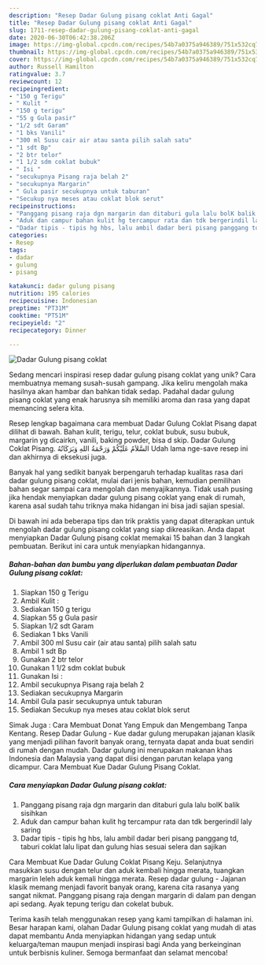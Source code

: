 ```yaml
---
description: "Resep Dadar Gulung pisang coklat Anti Gagal"
title: "Resep Dadar Gulung pisang coklat Anti Gagal"
slug: 1711-resep-dadar-gulung-pisang-coklat-anti-gagal
date: 2020-06-30T06:42:38.206Z
image: https://img-global.cpcdn.com/recipes/54b7a0375a946389/751x532cq70/dadar-gulung-pisang-coklat-foto-resep-utama.jpg
thumbnail: https://img-global.cpcdn.com/recipes/54b7a0375a946389/751x532cq70/dadar-gulung-pisang-coklat-foto-resep-utama.jpg
cover: https://img-global.cpcdn.com/recipes/54b7a0375a946389/751x532cq70/dadar-gulung-pisang-coklat-foto-resep-utama.jpg
author: Russell Hamilton
ratingvalue: 3.7
reviewcount: 12
recipeingredient:
- "150 g Terigu"
- " Kulit "
- "150 g terigu"
- "55 g Gula pasir"
- "1/2 sdt Garam"
- "1 bks Vanili"
- "300 ml Susu cair air atau santa pilih salah satu"
- "1 sdt Bp"
- "2 btr telor"
- "1 1/2 sdm coklat bubuk"
- " Isi "
- "secukupnya Pisang raja belah 2"
- "secukupnya Margarin"
- " Gula pasir secukupnya untuk taburan"
- "Secukup nya meses atau coklat blok serut"
recipeinstructions:
- "Panggang pisang raja dgn margarin dan ditaburi gula lalu bolK balik sisihkan"
- "Aduk dan campur bahan kulit hg tercampur rata dan tdk bergerindil laly saring"
- "Dadar tipis - tipis hg hbs, lalu ambil dadar beri pisang panggang td, taburi coklat lalu lipat dan gulung hias sesuai selera dan sajikan"
categories:
- Resep
tags:
- dadar
- gulung
- pisang

katakunci: dadar gulung pisang 
nutrition: 195 calories
recipecuisine: Indonesian
preptime: "PT31M"
cooktime: "PT51M"
recipeyield: "2"
recipecategory: Dinner

---
```



![Dadar Gulung pisang coklat](https://img-global.cpcdn.com/recipes/54b7a0375a946389/751x532cq70/dadar-gulung-pisang-coklat-foto-resep-utama.jpg)

Sedang mencari inspirasi resep dadar gulung pisang coklat yang unik? Cara membuatnya memang susah-susah gampang. Jika keliru mengolah maka hasilnya akan hambar dan bahkan tidak sedap. Padahal dadar gulung pisang coklat yang enak harusnya sih memiliki aroma dan rasa yang dapat memancing selera kita.

Resep lengkap bagaimana cara membuat Dadar Gulung Coklat Pisang dapat dilihat di bawah. Bahan kulit, terigu, telur, coklat bubuk, susu bubuk, margarin yg dicairkn, vanili, baking powder, bisa d skip. Dadar Gulung Coklat Pisang. السَّلاَمُ عَلَيْكُمْ وَرَحْمَةُ اللهِ وَبَرَكَاتُهُ Udah lama nge-save resep ini dan akhirnya di eksekusi juga.

Banyak hal yang sedikit banyak berpengaruh terhadap kualitas rasa dari dadar gulung pisang coklat, mulai dari jenis bahan, kemudian pemilihan bahan segar sampai cara mengolah dan menyajikannya. Tidak usah pusing jika hendak menyiapkan dadar gulung pisang coklat yang enak di rumah, karena asal sudah tahu triknya maka hidangan ini bisa jadi sajian spesial.


Di bawah ini ada beberapa tips dan trik praktis yang dapat diterapkan untuk mengolah dadar gulung pisang coklat yang siap dikreasikan. Anda dapat menyiapkan Dadar Gulung pisang coklat memakai 15 bahan dan 3 langkah pembuatan. Berikut ini cara untuk menyiapkan hidangannya.

<!--inarticleads1-->

##### Bahan-bahan dan bumbu yang diperlukan dalam pembuatan Dadar Gulung pisang coklat:

1. Siapkan 150 g Terigu
1. Ambil  Kulit :
1. Sediakan 150 g terigu
1. Siapkan 55 g Gula pasir
1. Siapkan 1/2 sdt Garam
1. Sediakan 1 bks Vanili
1. Ambil 300 ml Susu cair (air atau santa) pilih salah satu
1. Ambil 1 sdt Bp
1. Gunakan 2 btr telor
1. Gunakan 1 1/2 sdm coklat bubuk
1. Gunakan  Isi :
1. Ambil secukupnya Pisang raja belah 2
1. Sediakan secukupnya Margarin
1. Ambil  Gula pasir secukupnya untuk taburan
1. Sediakan Secukup nya meses atau coklat blok serut


Simak Juga : Cara Membuat Donat Yang Empuk dan Mengembang Tanpa Kentang. Resep Dadar Gulung - Kue dadar gulung merupakan jajanan klasik yang menjadi pilihan favorit banyak orang, ternyata dapat anda buat sendiri di rumah dengan mudah. Dadar gulung ini merupakan makanan khas Indonesia dan Malaysia yang dapat diisi dengan parutan kelapa yang dicampur. Cara Membuat Kue Dadar Gulung Pisang Coklat. 

<!--inarticleads2-->

##### Cara menyiapkan Dadar Gulung pisang coklat:

1. Panggang pisang raja dgn margarin dan ditaburi gula lalu bolK balik sisihkan
1. Aduk dan campur bahan kulit hg tercampur rata dan tdk bergerindil laly saring
1. Dadar tipis - tipis hg hbs, lalu ambil dadar beri pisang panggang td, taburi coklat lalu lipat dan gulung hias sesuai selera dan sajikan


Cara Membuat Kue Dadar Gulung Coklat Pisang Keju. Selanjutnya masukkan susu dengan telur dan aduk kembali hingga merata, tuangkan margarin leleh aduk kemali hingga merata. Resep dadar gulung - Jajanan klasik memang menjadi favorit banyak orang, karena cita rasanya yang sangat nikmat. Panggang pisang raja dengan margarin di dalam pan dengan api sedang. Ayak tepung terigu dan cokelat bubuk. 

Terima kasih telah menggunakan resep yang kami tampilkan di halaman ini. Besar harapan kami, olahan Dadar Gulung pisang coklat yang mudah di atas dapat membantu Anda menyiapkan hidangan yang sedap untuk keluarga/teman maupun menjadi inspirasi bagi Anda yang berkeinginan untuk berbisnis kuliner. Semoga bermanfaat dan selamat mencoba!
